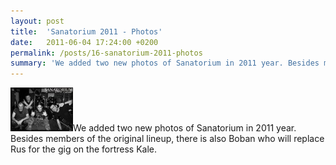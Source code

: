 ```yaml
---
layout: post
title:  'Sanatorium 2011 - Photos'
date:   2011-06-04 17:24:00 +0200
permalink: /posts/16-sanatorium-2011-photos
summary: 'We added two new photos of Sanatorium in 2011 year. Besides members of the original lineup, there is also Boban who will replace Rus for the gi...'
---
```


<p><img alt="Sanatorium 2011" title="Sanatorium 2011" src="/uploads/attachment/sanatorium_2011.jpg" />We added two new photos of Sanatorium in 2011 year. Besides members of 
    the original lineup, there is also Boban who will replace Rus for the 
    gig on the fortress Kale.</p>
